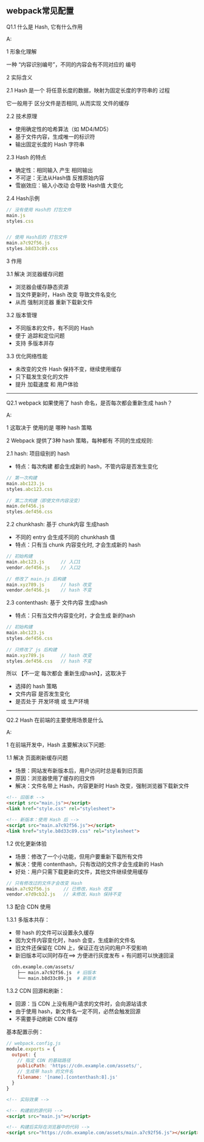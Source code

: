 ## webpack常见配置

Q1.1 什么是 Hash, 它有什么作用

A: <br/>

1 形象化理解 <br/>

一种 “内容识别编号”，不同的内容会有不同对应的 编号


2 实际含义

2.1 Hash 是一个 将任意长度的数据，映射为固定长度的字符串的 过程

它一般用于 区分文件是否相同, 从而实现 文件的缓存


2.2 技术原理
  - 使用确定性的哈希算法（如 MD4/MD5）
  - 基于文件内容，生成唯一的标识符
  - 输出固定长度的 Hash 字符串

2.3 Hash 的特点
  - 确定性：相同输入 产生 相同输出
  - 不可逆：无法从Hash值 反推原始内容
  - 雪崩效应：输入小改动 会导致 Hash值 大变化


2.4 Hash示例

```js
// 没有使用 Hash的 打包文件
main.js
styles.css


// 使用 Hash后的 打包文件
main.a7c92f56.js
styles.b8d33c89.css
```


3 作用

3.1 解决 浏览器缓存问题
  - 浏览器会缓存静态资源
  - 当文件更新时，Hash 改变 导致文件名变化
  - 从而 强制浏览器 重新下载新文件

3.2 版本管理
  - 不同版本的文件，有不同的 Hash
  - 便于 追踪和定位问题
  - 支持 多版本并存

3.3 优化网络性能
  - 未改变的文件 Hash 保持不变，继续使用缓存
  - 只下载发生变化的文件
  - 提升 加载速度 和 用户体验


---------------------------------------------------------------
Q2.1 webpack 如果使用了 hash 命名，是否每次都会重新生成 hash？

A: <br/>

1 这取决于 使用的是 哪种 hash 策略

2 Webpack 提供了3种 hash 策略，每种都有 不同的生成规则:

2.1 hash: 项目级别的 hash
  - 特点：每次构建 都会生成新的 hash，不管内容是否发生变化

```js
// 第一次构建
main.abc123.js
styles.abc123.css
  
// 第二次构建（即使文件内容没变）
main.def456.js
styles.def456.css
```

2.2 chunkhash: 基于 chunk内容 生成hash
  - 不同的 entry 会⽣成不同的 chunkhash 值
  - 特点：只有当 chunk 内容变化时, 才会生成新的 hash
 

```js
// 初始构建
main.abc123.js      // 入口1
vendor.def456.js    // 入口2
  
// 修改了 main.js 后构建
main.xyz789.js      // hash 改变
vendor.def456.js    // hash 不变
```

2.3 contenthash: 基于 文件内容 生成hash
  - 特点：只有当文件内容变化时，才会生成 新的hash

```js
// 初始构建
main.abc123.js
styles.def456.css
  
// 只修改了 js 后构建
main.xyz789.js      // hash 改变
styles.def456.css   // hash 不变
```

所以 【不一定 每次都会 重新生成hash】，这取决于
  - 选择的 hash 策略
  - 文件内容 是否发生变化
  - 是否处于 开发环境 或 生产环境


----------------------------------------------
Q2.2 Hash 在前端的主要使用场景是什么

A: <br/>

1 在前端开发中，Hash 主要解决以下问题:

1.1 解决 页面刷新缓存问题
  - 场景：网站发布新版本后，用户访问时总是看到旧页面
  - 原因：浏览器使用了缓存的旧文件
  - 解决：文件名带上 Hash，内容更新时 Hash 改变，强制浏览器下载新文件

```html
<!-- 旧版本 -->
<script src="main.js"></script>
<link href="style.css" rel="stylesheet">

<!-- 新版本：使用 Hash 后 -->
<script src="main.a7c92f56.js"></script>
<link href="style.b8d33c89.css" rel="stylesheet">
```


1.2 优化更新体验
  - 场景：修改了一个小功能，但用户要重新下载所有文件
  - 解决：使用 contenthash，只有改动的文件才会生成新的 Hash
  - 好处：用户只需下载更新的文件，其他文件继续使用缓存

```js
// 只有修改过的文件才会改变 Hash
main.a7c92f56.js     // 已修改，Hash 改变
vendor.e7d9cb32.js   // 未修改，Hash 保持不变
```


1.3 配合 CDN 使用

1.3.1 多版本共存：
  - 带 hash 的文件可以设置永久缓存
  - 因为文件内容变化时，hash 会变，生成新的文件名
  - 旧文件还保留在 CDN 上，保证正在访问的用户不受影响
  - 新旧版本可以同时存在==> 方便进行灰度发布 + 有问题可以快速回滚

```bash
  cdn.example.com/assets/
    ├── main.a7c92f56.js  # 旧版本
    └── main.b8d33c89.js  # 新版本
```


1.3.2 CDN 回源和刷新：
  - 回源：当 CDN 上没有用户请求的文件时，会向源站请求
  - 由于使用 hash，新文件名一定不同，必然会触发回源
  - 不需要手动刷新 CDN 缓存

基本配置示例：

```js
// webpack.config.js
module.exports = {
  output: {
    // 指定 CDN 的基础路径
    publicPath: 'https://cdn.example.com/assets/',
    // 生成带 hash 的文件名
    filename: '[name].[contenthash:8].js'
  }
}
```

```html
<!-- 实际效果 -->

<!-- 构建前的源代码 -->
<script src="main.js"></script>

<!-- 构建后实际在浏览器中的代码 -->
<script src="https://cdn.example.com/assets/main.a7c92f56.js"></script>
```

